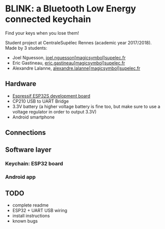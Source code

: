 # BLINK: a Bluetooth Low Energy connected keychain

Find your keys when you lose them!

Student project at CentraleSupélec Rennes (academic year 2017/2018). Made by 3 students:
* Joel Nguesson, [joel.nguesson[magicsymbol]supelec.fr](mailto:joel.nguesson[magicsymbol]supelec.fr)
* Eric Gastineau, [eric.gastineau[magicsymbol]supelec.fr](mailto:eric.gastineau[magicsymbol]supelec.fr)
* Alexandre Lalanne, [alexandre.lalanne[magicsymbol]supelec.fr](mailto:alexandre.lalanne[magicsymbol]supelec.fr)

## Hardware
* [Espressif ESP32S development board](https://www.elektor.fr/esp-32s-pinboard-breakout-modules)
* CP210 USB to UART Bridge
* 3.3V battery (a higher voltage battery is fine too, but make sure to use a voltage regulator in order to output 3.3V)
* Android smartphone

## Connections

## Software layer

### Keychain: ESP32 board

### Android app

## TODO
- complete readme
- ESP32 + UART USB wiring
- install instructions
- known bugs
